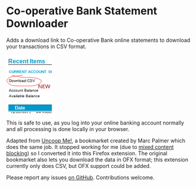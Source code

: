 Co-operative Bank Statement Downloader
======================================

Adds a download link to Co-operative Bank online statements to
download your transactions in CSV format.

![Screenshot of added link](doc/screenshot.png)

This is safe to use, as you log into your online banking account
normally and all processing is done locally in your browser.

Adapted from [Uncoop Me!][uncoop-me], a bookmarket created by
Marc Palmer which does the same job. It stopped working for me (due to
[mixed content blocking][mixed-content]) so I converted it into this Firefox
extension. The original bookmarket also lets you download the data in
OFX format; this extension currently only does CSV, but OFX support
could be added.

Please report any issues [on GitHub][github]. Contributions welcome.

[uncoop-me]: http://uncoop.me/
[mixed-content]:
https://blog.mozilla.org/tanvi/2013/04/10/mixed-content-blocking-enabled-in-firefox-23/
[github]: https://github.com/ricklupton/coop-statement-downloader/issues

